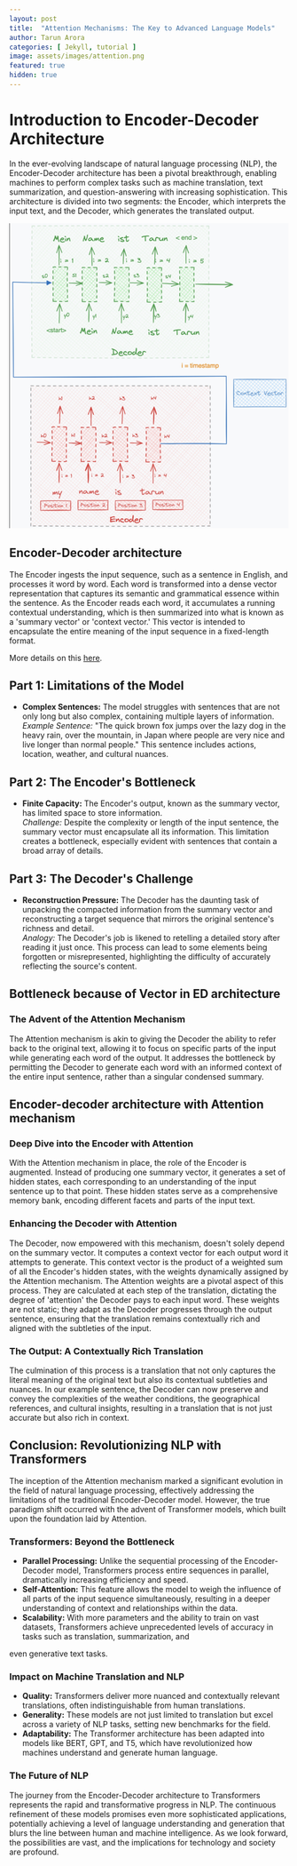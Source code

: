 ```yaml
---
layout: post
title:  "Attention Mechanisms: The Key to Advanced Language Models"
author: Tarun Arora
categories: [ Jekyll, tutorial ]
image: assets/images/attention.png
featured: true
hidden: true
---
```

# Introduction to Encoder-Decoder Architecture

In the ever-evolving landscape of natural language processing (NLP), the Encoder-Decoder architecture has been a pivotal breakthrough, enabling machines to perform complex tasks such as machine translation, text summarization, and question-answering with increasing sophistication. This architecture is divided into two segments: the Encoder, which interprets the input text, and the Decoder, which generates the translated output.

![Encoder-Decoder architecture](assets/images/encoder_decoder.jpg "Encoder-Decoder architecture")


## Encoder-Decoder architecture

The Encoder ingests the input sequence, such as a sentence in English, and processes it word by word. Each word is transformed into a dense vector representation that captures its semantic and grammatical essence within the sentence. As the Encoder reads each word, it accumulates a running contextual understanding, which is then summarized into what is known as a 'summary vector' or 'context vector.' This vector is intended to encapsulate the entire meaning of the input sequence in a fixed-length format.

More details on this [here](#).



## Part 1: Limitations of the Model

- **Complex Sentences:** The model struggles with sentences that are not only long but also complex, containing multiple layers of information.  
  *Example Sentence:* "The quick brown fox jumps over the lazy dog in the heavy rain, over the mountain, in Japan where people are very nice and live longer than normal people." This sentence includes actions, location, weather, and cultural nuances.

## Part 2: The Encoder's Bottleneck

- **Finite Capacity:** The Encoder's output, known as the summary vector, has limited space to store information.  
  *Challenge:* Despite the complexity or length of the input sentence, the summary vector must encapsulate all its information. This limitation creates a bottleneck, especially evident with sentences that contain a broad array of details.

## Part 3: The Decoder's Challenge

- **Reconstruction Pressure:** The Decoder has the daunting task of unpacking the compacted information from the summary vector and reconstructing a target sequence that mirrors the original sentence's richness and detail.  
  *Analogy:* The Decoder's job is likened to retelling a detailed story after reading it just once. This process can lead to some elements being forgotten or misrepresented, highlighting the difficulty of accurately reflecting the source's content.

## Bottleneck because of Vector in ED architecture

### The Advent of the Attention Mechanism

The Attention mechanism is akin to giving the Decoder the ability to refer back to the original text, allowing it to focus on specific parts of the input while generating each word of the output. It addresses the bottleneck by permitting the Decoder to generate each word with an informed context of the entire input sentence, rather than a singular condensed summary.

## Encoder-decoder architecture with Attention mechanism

### Deep Dive into the Encoder with Attention

With the Attention mechanism in place, the role of the Encoder is augmented. Instead of producing one summary vector, it generates a set of hidden states, each corresponding to an understanding of the input sentence up to that point. These hidden states serve as a comprehensive memory bank, encoding different facets and parts of the input text.

### Enhancing the Decoder with Attention

The Decoder, now empowered with this mechanism, doesn't solely depend on the summary vector. It computes a context vector for each output word it attempts to generate. This context vector is the product of a weighted sum of all the Encoder's hidden states, with the weights dynamically assigned by the Attention mechanism. The Attention weights are a pivotal aspect of this process. They are calculated at each step of the translation, dictating the degree of 'attention' the Decoder pays to each input word. These weights are not static; they adapt as the Decoder progresses through the output sentence, ensuring that the translation remains contextually rich and aligned with the subtleties of the input.

### The Output: A Contextually Rich Translation

The culmination of this process is a translation that not only captures the literal meaning of the original text but also its contextual subtleties and nuances. In our example sentence, the Decoder can now preserve and convey the complexities of the weather conditions, the geographical references, and cultural insights, resulting in a translation that is not just accurate but also rich in context.

## Conclusion: Revolutionizing NLP with Transformers

The inception of the Attention mechanism marked a significant evolution in the field of natural language processing, effectively addressing the limitations of the traditional Encoder-Decoder model. However, the true paradigm shift occurred with the advent of Transformer models, which built upon the foundation laid by Attention.

### Transformers: Beyond the Bottleneck

- **Parallel Processing:** Unlike the sequential processing of the Encoder-Decoder model, Transformers process entire sequences in parallel, dramatically increasing efficiency and speed.
- **Self-Attention:** This feature allows the model to weigh the influence of all parts of the input sequence simultaneously, resulting in a deeper understanding of context and relationships within the data.
- **Scalability:** With more parameters and the ability to train on vast datasets, Transformers achieve unprecedented levels of accuracy in tasks such as translation, summarization, and

 even generative text tasks.

### Impact on Machine Translation and NLP

- **Quality:** Transformers deliver more nuanced and contextually relevant translations, often indistinguishable from human translations.
- **Generality:** These models are not just limited to translation but excel across a variety of NLP tasks, setting new benchmarks for the field.
- **Adaptability:** The Transformer architecture has been adapted into models like BERT, GPT, and T5, which have revolutionized how machines understand and generate human language.

### The Future of NLP

The journey from the Encoder-Decoder architecture to Transformers represents the rapid and transformative progress in NLP. The continuous refinement of these models promises even more sophisticated applications, potentially achieving a level of language understanding and generation that blurs the line between human and machine intelligence. As we look forward, the possibilities are vast, and the implications for technology and society are profound.
